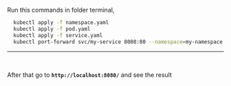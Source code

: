 Run this commands in folder terminal,

```bash
  kubectl apply -f namespace.yaml
  kubectl apply -f pod.yaml
  kubectl apply -f service.yaml
  kubectl port-forward svc/my-service 8080:80 --namespace=my-namespace
```

<hr />
<br />

After that go to <b>`http://localhost:8080/`</b> and see the result

